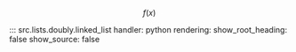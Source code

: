 ```math
f(x)
```
::: src.lists.doubly.linked_list
    handler: python
    rendering:
      show_root_heading: false
      show_source: false
